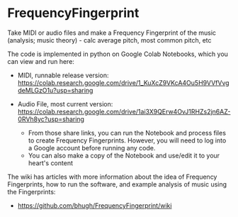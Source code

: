 # FrequencyFingerprint
Take MIDI or audio files and make a Frequency Fingerprint of the music (analysis; music theory) - calc average pitch, most common pitch, etc

The code is implemented in python on Google Colab Notebooks, which you can view and run here:

* MIDI, runnable release version: https://colab.research.google.com/drive/1_KuXcZ9VKcA4Ou5H9VVfVvgdeMLGzO1u?usp=sharing  
* Audio File, most current version: https://colab.research.google.com/drive/1ai3X9QErw4OvJ1RHZs2jn6AZ-0RVh8yc?usp=sharing

  * From those share links, you can run the Notebook and process files to create Frequency Fingerprints.  However, you will need to log into a Google account before running any code.
  * You can also make a copy of the Notebook and use/edit it to your heart's content

The wiki has articles with more information about the idea of Frequency Fingerprints, how to run the software, and example analysis of music using the Fingerprints:
* https://github.com/bhugh/FrequencyFingerprint/wiki
